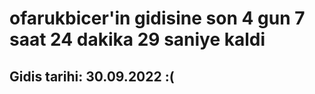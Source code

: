 # ofarukbicer'in gidisine son 4 gun 7 saat 24 dakika 29 saniye kaldi

## Gidis tarihi: 30.09.2022 :(